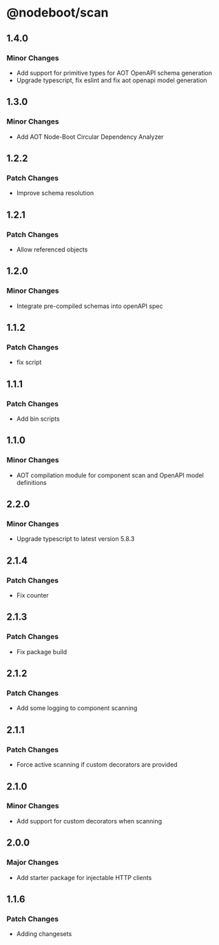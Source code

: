 # @nodeboot/scan

## 1.4.0

### Minor Changes

-   Add support for primitive types for AOT OpenAPI schema generation
-   Upgrade typescript, fix eslint and fix aot openapi model generation

## 1.3.0

### Minor Changes

-   Add AOT Node-Boot Circular Dependency Analyzer

## 1.2.2

### Patch Changes

-   Improve schema resolution

## 1.2.1

### Patch Changes

-   Allow referenced objects

## 1.2.0

### Minor Changes

-   Integrate pre-compiled schemas into openAPI spec

## 1.1.2

### Patch Changes

-   fix script

## 1.1.1

### Patch Changes

-   Add bin scripts

## 1.1.0

### Minor Changes

-   AOT compilation module for component scan and OpenAPI model definitions

## 2.2.0

### Minor Changes

-   Upgrade typescript to latest version 5.8.3

## 2.1.4

### Patch Changes

-   Fix counter

## 2.1.3

### Patch Changes

-   Fix package build

## 2.1.2

### Patch Changes

-   Add some logging to component scanning

## 2.1.1

### Patch Changes

-   Force active scanning if custom decorators are provided

## 2.1.0

### Minor Changes

-   Add support for custom decorators when scanning

## 2.0.0

### Major Changes

-   Add starter package for injectable HTTP clients

## 1.1.6

### Patch Changes

-   Adding changesets
